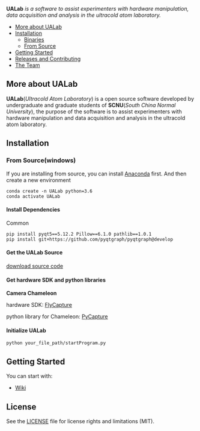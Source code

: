 
**UALab** *is a software to assist experimenters with hardware manipulation, data acquisition and analysis in the ultracold atom laboratory.*

- [More about UALab](#more-about-UALab)
- [Installation](#installation)
  - [Binaries](#binaries)
  - [From Source](#from-source(windows))
- [Getting Started](#getting-started)
- [Releases and Contributing](#releases-and-contributing)
- [The Team](#the-team)

## More about UALab
**UALab**(*Ultracold Atom Laboratory*) is a open source software developed by undergraduate and graduate students of **SCNU**(*South China Normal University*), the purpose of the software is to assist experimenters with hardware manipulation and data acquisition and analysis in the ultracold atom laboratory.

## Installation
### From Source(windows)

If you are installing from source, you can install [Anaconda](https://www.anaconda.com/distribution/) first.
And then create a new environment
```
conda create -n UALab python=3.6
conda activate UALab
```

#### Install Dependencies

Common
```
pip install pyqt5==5.12.2 Pillow==6.1.0 pathlib==1.0.1
pip install git+https://github.com/pyqtgraph/pyqtgraph@develop

```

#### Get the UALab Source
[download source code](https://github.com/LingFengZhang24/lab_gui.git)

#### Get hardware SDK and python libraries
**Camera Chameleon**

  hardware SDK: [FlyCapture](https://flir.app.boxcn.net/v/Flycapture2SDK/folder/73493389920)
  
  python library for Chameleon: [PyCapture](https://flir.app.boxcn.net/v/Flycapture2SDK/folder/73504933407)

#### Initialize UALab
```
python your_file_path/startProgram.py
```


## Getting Started

You can start with:
- [Wiki](https://github.com/LingFengZhang24/lab_gui/wiki)

<!-- 
## Releases and Contributing
...

## The Team
... -->

## License
See the [LICENSE](https://github.com/LingFengZhang24/lab_gui/blob/master/LICENSE) file for license rights and limitations (MIT).

